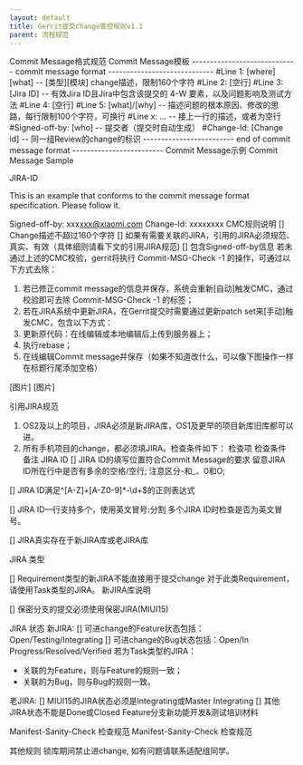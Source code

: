 ```yaml
---
layout: default
title: Gerrit提交change管控规则v1.1
parent: 流程规范
---
```




Commit Message格式规范
Commit Message模板
----------------------------- commit message format -----------------------------
#Line 1:  [where] [what] -- [类型][模块] change描述，限制160个字符
#Line 2:  [空行]
#Line 3:  [Jira ID] -- 有效Jira ID且Jira中包含该提交的 4-W 要素，以及问题影响及测试方法
#Line 4:  [空行]
#Line 5:  [what]/[why] -- 描述问题的根本原因、修改的思路，每行限制100个字符，可换行
#Line x:  ... -- 接上一行的描述，或者为空行
#Signed-off-by: [who] -- 提交者（提交时自动生成）
#Change-Id: [Change id] -- 同一组Review的change的标识
------------------------- end of commit message format -------------------------
Commit Message示例
Commit Message Sample

JIRA-ID

This is an example that conforms to the commit message format specification.
Please follow it.

Signed-off-by: xxx<xxx@xiaomi.com>
Change-Id: xxxxxxxx
CMC规则说明
[] Change描述不超过160个字符
[] 如果有需要关联的JIRA，引用的JIRA必须规范、真实、有效（具体细则请看下文的引用JIRA规范)
[] 包含Signed-off-by信息
若未通过上述的CMC校验，gerrit将执行 Commit-MSG-Check -1 的操作，可通过以下方式去除：
1. 若已修正commit message的信息并保存，系统会重新[自动]触发CMC，通过校验即可去除 Commit-MSG-Check -1 的标签；
2. 若在JIRA系统中更新JIRA，在Gerrit提交时需要通过更新patch set来[手动]触发CMC，包含以下方式：
1. 更新原代码：在线编辑或本地编辑后上传到服务器上；
2. 执行rebase；
3. 在线编辑Commit message并保存（如果不知道改什么，可以像下图操作一样在标题行尾添加空格）

[图片]
[图片]


引用JIRA规范
1. OS2及以上的项目，JIRA必须是新JIRA库，OS1及更早的项目新库旧库都可以进。
2. 所有手机项目的change，都必须填JIRA。检查条件如下：
   检查项
   检查条件
   备注
   JIRA ID
   [] JIRA ID的填写位置符合Commit Message的要求
   留意JIRA ID所在行中是否有多余的空格/空行;
   注意区分-和_、0和O;

[] JIRA ID满足^[A-Z]+[A-Z0-9]*-\d+$的正则表达式


[] JIRA ID一行支持多个，使用英文冒号:分割
多个JIRA ID时检查是否为英文冒号。

[] JIRA真实存在于新JIRA库或老JIRA库

JIRA 类型

[] Requirement类型的新JIRA不能直接用于提交change
对于此类Requirement，请使用Task类型的JIRA。
新JIRA库说明

[] 保密分支的提交必须使用保密JIRA(MIUI15)

JIRA 状态
新JIRA:
[] 可进change的Feature状态包括：Open/Testing/Integrating
[] 可进change的Bug状态包括：Open/In Progress/Resolved/Verified
若为Task类型的JIRA：
- 关联的为Feature，则与Feature的规则一致；
- 关联的为Bug，则与Bug的规则一致。

老JIRA:
[] MIUI15的JIRA状态必须是Integrating或Master Integrating
[] 其他JIRA状态不能是Done或Closed
Feature分支新功能开发&测试培训材料

Manifest-Sanity-Check 检查规范
Manifest-Sanity-Check 检查规范

其他规则
锁库期间禁止进change, 如有问题请联系适配组同学。
